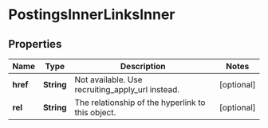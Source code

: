 

# PostingsInnerLinksInner


## Properties

| Name | Type | Description | Notes |
|------------ | ------------- | ------------- | -------------|
|**href** | **String** | Not available. Use recruiting_apply_url instead. |  [optional] |
|**rel** | **String** | The relationship of the hyperlink to this object. |  [optional] |



